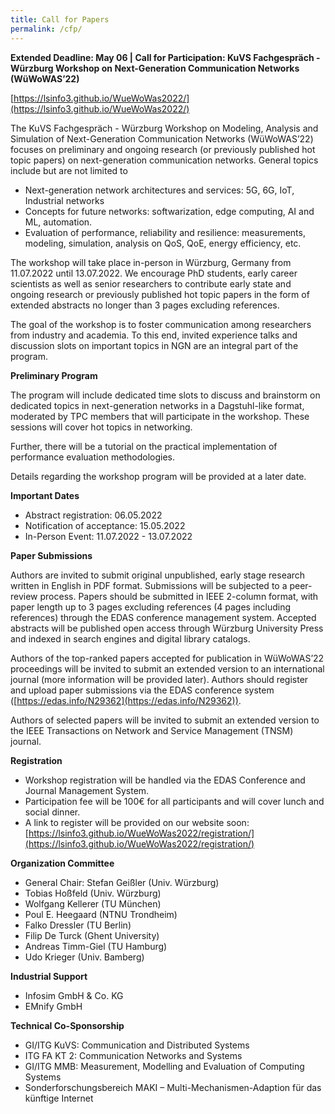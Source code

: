 ```yaml
---
title: Call for Papers
permalink: /cfp/
---
```


**Extended Deadline: May 06 | Call for Participation: KuVS Fachgespräch - Würzburg Workshop on Next-Generation Communication Networks (WüWoWAS’22)**

[https://lsinfo3.github.io/WueWoWas2022/](https://lsinfo3.github.io/WueWoWas2022/)

The KuVS Fachgespräch - Würzburg Workshop on Modeling, Analysis and Simulation of Next-Generation Communication Networks (WüWoWAS’22) focuses on preliminary and ongoing research (or previously published hot topic papers) on next-generation communication networks. General topics include but are not limited to

* Next-generation network architectures and services: 5G, 6G, IoT, Industrial networks
* Concepts for future networks: softwarization, edge computing, AI and ML, automation.
* Evaluation of performance, reliability and resilience: measurements, modeling, simulation, analysis on QoS, QoE, energy efficiency, etc.

The workshop will take place in-person in Würzburg, Germany from 11.07.2022 until 13.07.2022. We encourage PhD students, early career scientists as well as senior researchers to contribute early state and ongoing research or previously published hot topic papers in the form of extended abstracts no longer than 3 pages excluding references.

The goal of the workshop is to foster communication among researchers from industry and academia. To this end, invited experience talks and discussion slots on important topics in NGN are an integral part of the program.

**Preliminary Program**

The program will include dedicated time slots to discuss and brainstorm on dedicated topics in next-generation networks in a Dagstuhl-like format, moderated by TPC members that will participate in the workshop. These sessions will cover hot topics in networking.

Further, there will be a tutorial on the practical implementation of performance evaluation methodologies.

Details regarding the workshop program will be provided at a later date.

**Important Dates**

* Abstract registration: 06.05.2022
* Notification of acceptance: 15.05.2022
* In-Person Event: 11.07.2022 - 13.07.2022

**Paper Submissions**

Authors are invited to submit original unpublished, early stage research written in English in PDF format. Submissions will be subjected to a peer-review process. Papers should be submitted in IEEE 2-column format, with paper length up to 3 pages excluding references (4 pages including references) through the EDAS conference management system. Accepted abstracts will be published open access through Würzburg University Press and indexed in search engines and digital library catalogs.

Authors of the top-ranked papers accepted for publication in WüWoWAS’22 proceedings will be invited to submit an extended version to an international journal (more information will be provided later). Authors should register and upload paper submissions via the EDAS conference system ([https://edas.info/N29362](https://edas.info/N29362)).

Authors of selected papers will be invited to submit an extended version to the IEEE Transactions on Network and Service Management (TNSM) journal.

**Registration**

* Workshop registration will be handled via the EDAS Conference and Journal Management System.
* Participation fee will be 100€ for all participants and will cover lunch and social dinner.
* A link to register will be provided on our website soon: [https://lsinfo3.github.io/WueWoWas2022/registration/](https://lsinfo3.github.io/WueWoWas2022/registration/)

**Organization Committee**

* General Chair: Stefan Geißler (Univ. Würzburg)
* Tobias Hoßfeld (Univ. Würzburg)
* Wolfgang Kellerer (TU München)
* Poul E. Heegaard (NTNU Trondheim)
* Falko Dressler (TU Berlin)
* Filip De Turck (Ghent University)
* Andreas Timm-Giel (TU Hamburg)
* Udo Krieger (Univ. Bamberg)

**Industrial Support**

* Infosim GmbH & Co. KG
* EMnify GmbH

**Technical Co-Sponsorship**

* GI/ITG KuVS: Communication and Distributed Systems
* ITG FA KT 2: Communication Networks and Systems
* GI/ITG MMB: Measurement, Modelling and Evaluation of Computing Systems
* Sonderforschungsbereich MAKI – Multi-Mechanismen-Adaption für das künftige Internet
